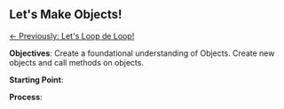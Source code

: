 ## Let's Make Objects!

[<- Previously:  Let's Loop de Loop!](Loops.md)

**Objectives**: Create a foundational understanding of Objects. Create new objects and call methods on objects.

**Starting Point**:

**Process**: 